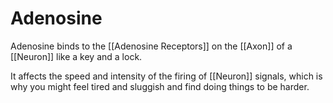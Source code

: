 # Adenosine

Adenosine binds to the [[Adenosine Receptors]] on the [[Axon]] of a [[Neuron]] like a key and a lock.

It affects the speed and intensity of the firing of [[Neuron]] signals, which is why you might feel tired and sluggish and find doing things to be harder.

